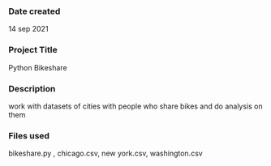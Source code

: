 
### Date created
14 sep 2021

### Project Title
Python Bikeshare

### Description
work with datasets of cities with people who share bikes and do analysis on them

### Files used
bikeshare.py ,
chicago.csv,
new york.csv, 
washington.csv



